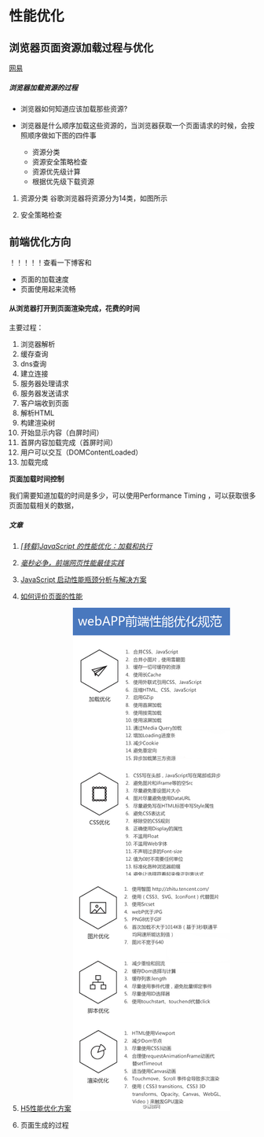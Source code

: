 # 性能优化

## 浏览器页面资源加载过程与优化
[网易](https://juejin.im/entry/5a43)

##### 浏览器加载资源的过程

* 浏览器如何知道应该加载那些资源?
* 浏览器是什么顺序加载这些资源的，当浏览器获取一个页面请求的时候，会按照顺序做如下图的四件事

    * 资源分类
    * 资源安全策略检查
    * 资源优先级计算
    * 根据优先级下载资源 

1. 资源分类
    谷歌浏览器将资源分为14类，如图所示

2. 安全策略检查


## 前端优化方向
！！！！！查看一下博客和

* 页面的加载速度
* 页面使用起来流畅


#### 从浏览器打开到页面渲染完成，花费的时间

主要过程： 
1. 浏览器解析
2. 缓存查询
3. dns查询
4. 建立连接
5. 服务器处理请求
6. 服务器发送请求
7. 客户端收到页面
8. 解析HTML
9. 构建渲染树
10. 开始显示内容（白屏时间）
11. 首屏内容加载完成（首屏时间）
12. 用户可以交互（DOMContentLoaded）
13. 加载完成

**页面加载时间控制**

我们需要知道加载的时间是多少，可以使用Performance Timing ，可以获取很多页面加载相关的数据，




##### 文章 

1. [*[转载]JavaScript 的性能优化：加载和执行*](http://caibaojian.com/jsload.html)

2. [*毫秒必争，前端网页性能最佳实践*](http://www.cnblogs.com/developersupport/p/3248695.html)

3. [JavaScript 启动性能瓶颈分析与解决方案](https://zhuanlan.zhihu.com/p/25221314)

4. [如何评价页面的性能](http://taobaofed.org/blog/2015/11/09/web-performance/)

5. [H5性能优化方案](http://ddtalk.github.io/blog/2015/09/07/dingding-first/)
![](./static/img/youhua.jpg)

6. 页面生成的过程
